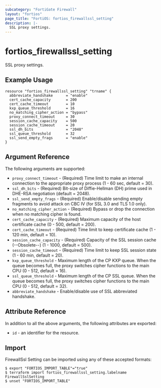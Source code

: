 ```yaml
---
subcategory: "FortiGate Firewall"
layout: "fortios"
page_title: "FortiOS: fortios_firewallssl_setting"
description: |-
  SSL proxy settings.
---
```


# fortios_firewallssl_setting
SSL proxy settings.

## Example Usage

```hcl
resource "fortios_firewallssl_setting" "trname" {
  abbreviate_handshake      = "enable"
  cert_cache_capacity       = 200
  cert_cache_timeout        = 10
  kxp_queue_threshold       = 16
  no_matching_cipher_action = "bypass"
  proxy_connect_timeout     = 30
  session_cache_capacity    = 500
  session_cache_timeout     = 20
  ssl_dh_bits               = "2048"
  ssl_queue_threshold       = 32
  ssl_send_empty_frags      = "enable"
}
```

## Argument Reference

The following arguments are supported:

* `proxy_connect_timeout` - (Required) Time limit to make an internal connection to the appropriate proxy process (1 - 60 sec, default = 30).
* `ssl_dh_bits` - (Required) Bit-size of Diffie-Hellman (DH) prime used in DHE-RSA negotiation (default = 2048).
* `ssl_send_empty_frags` - (Required) Enable/disable sending empty fragments to avoid attack on CBC IV (for SSL 3.0 and TLS 1.0 only).
* `no_matching_cipher_action` - (Required) Bypass or drop the connection when no matching cipher is found.
* `cert_cache_capacity` - (Required) Maximum capacity of the host certificate cache (0 - 500, default = 200).
* `cert_cache_timeout` - (Required) Time limit to keep certificate cache (1 - 120 min, default = 10).
* `session_cache_capacity` - (Required) Capacity of the SSL session cache (--Obsolete--) (1 - 1000, default = 500).
* `session_cache_timeout` - (Required) Time limit to keep SSL session state (1 - 60 min, default = 20).
* `kxp_queue_threshold` - Maximum length of the CP KXP queue. When the queue becomes full, the proxy switches cipher functions to the main CPU (0 - 512, default = 16).
* `ssl_queue_threshold` - Maximum length of the CP SSL queue. When the queue becomes full, the proxy switches cipher functions to the main CPU (0 - 512, default = 32).
* `abbreviate_handshake` - Enable/disable use of SSL abbreviated handshake.


## Attribute Reference

In addition to all the above arguments, the following attributes are exported:
* `id` - an identifier for the resource.

## Import

FirewallSsl Setting can be imported using any of these accepted formats:
```
$ export "FORTIOS_IMPORT_TABLE"="true"
$ terraform import fortios_firewallssl_setting.labelname FirewallSslSetting
$ unset "FORTIOS_IMPORT_TABLE"
```
